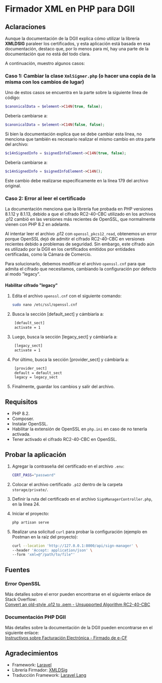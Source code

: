 # Firmador XML en PHP para DGII

## Aclaraciones

Aunque la documentación de la DGII explica cómo utilizar la librería **XMLDSIG** paraleer los certificados, y esta aplicación está basada en esa documentación, destaco que, por lo menos para mí, hay una parte de la documentación que no está del todo clara.

A continuación, muestro algunos casos:


### Caso 1: Cambiar la clase `XmlSigner.php` (o hacer una copia de la misma con los cambios de lugar)

Uno de estos casos se encuentra en la parte sobre la siguiente línea de código:

```php
$canonicalData = $element->C14N(true, false);
```

Debería cambiarse a:

```php
$canonicalData = $element->C14N(false, false);
```

Si bien la documentación explica que se debe cambiar esta línea, no menciona que también es necesario realizar el mismo cambio en otra parte del archivo:

```php
$c14nSignedInfo = $signedInfoElement->C14N(true, false);
```

Debería cambiarse a:

```php
$c14nSignedInfo = $signedInfoElement->C14N();
```

Este cambio debe realizarse específicamente en la línea 179 del archivo original.

### Caso 2: Error al leer el certificado

La documentación menciona que la librería fue probada en PHP versiones 8.1.12 y 8.1.13, debido a que el cifrado RC2-40-CBC utilizado en los archivos .p12 cambió en las versiones más recientes de OpenSSL, que normalmente vienen con PHP 8.2 en adelante. 

Al intentar leer el archivo .p12 con `openssl_pkcs12_read`, obtenemos un error porque OpenSSL dejó de admitir el cifrado RC2-40-CBC en versiones recientes debido a problemas de seguridad. Sin embargo, este cifrado aún es utilizado por la DGII en los certificados emitidos por entidades certificadas, como la Cámara de Comercio.

Para solucionarlo, debemos modificar el archivo `openssl.cnf` para que admita el cifrado que necesitamos, cambiando la configuración por defecto al modo "legacy".

#### Habilitar cifrado "legacy"

1. Edita el archivo `openssl.cnf` con el siguiente comando:
   ```bash
   sudo nano /etc/ssl/openssl.cnf
    ```
   
2. Busca la sección [default_sect] y cámbiarla a:
   ```bash
    [default_sect]
    activate = 1
    ```

3. Luego, busca la sección [legacy_sect] y cámbiarla a:
   ```bash
    [legacy_sect]
    activate = 1
    ```
   
4. Por último, busca la sección [provider_sect] y cámbiarla a:
   ```bash
    [provider_sect]
    default = default_sect
    legacy = legacy_sect
    ```
   
5.  Finalmente, guardar los cambios y salir del archivo.

## Requisitos

- PHP 8.2.
- Composer.
- Instalar OpenSSL.
- Habilitar la extensión de OpenSSL en `php.ini` en caso de no tenerla activada.
- Tener activado el cifrado RC2-40-CBC en OpenSSL.

## Probar la aplicación

1. Agregar la contraseña del certificado en el archivo `.env`:
   ```bash
   CERT_PASS="password"
    ```
2. Colocar el archivo certificado `.p12` dentro de la carpeta `storage/private/`.

3. Definir la ruta del certificado en el archivo `SignManagerController.php`, en la línea 24.

4. Iniciar el proyecto:
   ```bash
   php artisan serve
    ```

5. Realizar una solicitud `curl` para probar la configuración (ejemplo en Postman en la raíz del proyecto):
   ```bash
   curl --location 'http://127.0.0.1:8000/api/sign-manager' \
   --header 'Accept: application/json' \
   --form 'xml=@"/path/to/file"'
     ```

## Fuentes

### Error OpenSSL

Más detalles sobre el error pueden encontrarse en el siguiente enlace de Stack Overflow:  
[Convert an old-style .p12 to .pem - Unsupported Algorithm RC2-40-CBC](https://stackoverflow.com/questions/72859711/convert-an-old-style-p12-to-pem-unsupported-algorithm-rc2-40-cbc)

### Documentación PHP DGII

Más detalles sobre la documentación de la DGII pueden encontrarse en el siguiente enlace:  
[Instructivos sobre Facturación Electrónica - Firmado de e-CF](https://dgii.gov.do/cicloContribuyente/facturacion/comprobantesFiscalesElectronicosE-CF/Documentacin%20sobre%20eCF/Instructivos%20sobre%20Facturaci%C3%B3n%20Electr%C3%B3nica/Firmado%20de%20e-CF.pdf)


## Agradecimientos

- Framework: [Laravel](https://github.com/laravel/laravel)
- Librería Firmador: [XMLDSig](https://github.com/selective-php/xmldsig)
- Traducción Framework: [Laravel Lang](https://github.com/Laravel-Lang/lang)

